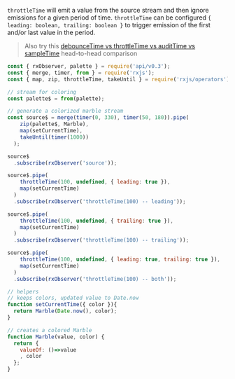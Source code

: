 <!--
name:		
title:		throttleTime
pageTitle:	throttleTime — RxJS operator example + marble diagram
desc:		throttleTime will emit a value from the source stream and then ignore emissions for a given period of time:
docsUrl:	https://rxjs.dev/api/operators/throttleTime
-->

`throttleTime` will emit a value from the source stream and then ignore emissions for a given period of time. `throttleTime` can be configured `{ leading: boolean, trailing: boolean }` to trigger emission of the first and/or last value in the period.  
> Also try this [debounceTime vs throttleTime vs auditTime vs sampleTime](/rxjs/debounceTime-vs-throttleTime-vs-auditTime-vs-sampleTime/) head-to-head comparison

```js
const { rxObserver, palette } = require('api/v0.3');
const { merge, timer, from } = require('rxjs');
const { map, zip, throttleTime, takeUntil } = require('rxjs/operators');

// stream for coloring
const palette$ = from(palette);

// generate a colorized marble stream
const source$ = merge(timer(0, 330), timer(50, 180)).pipe(
    zip(palette$, Marble),
    map(setCurrentTime),
    takeUntil(timer(1000))
  );

source$
  .subscribe(rxObserver('source'));

source$.pipe(
    throttleTime(100, undefined, { leading: true }),
    map(setCurrentTime)
  )
  .subscribe(rxObserver('throttleTime(100) -- leading'));

source$.pipe(
    throttleTime(100, undefined, { trailing: true }),
    map(setCurrentTime)
  )
  .subscribe(rxObserver('throttleTime(100) -- trailing'));

source$.pipe(
    throttleTime(100, undefined, { leading: true, trailing: true }),
    map(setCurrentTime)
  )
  .subscribe(rxObserver('throttleTime(100) -- both'));

// helpers
// keeps colors, updated value to Date.now
function setCurrentTime({ color }){
  return Marble(Date.now(), color);
}

// creates a colored Marble
function Marble(value, color) {
  return {
    valueOf: ()=>value
    , color
  };
}

```